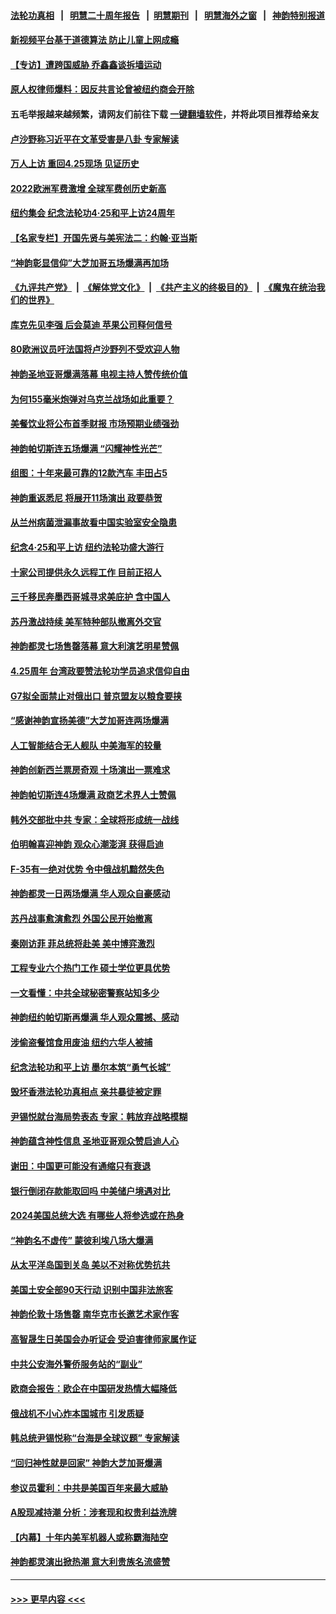 #### [法轮功真相](https://github.com/gfw-breaker/truth/blob/master/README.md?t=0) &nbsp;&nbsp;|&nbsp;&nbsp; [明慧二十周年报告](https://github.com/gfw-breaker/mh-reports/blob/master/README.md?t=0) &nbsp;&nbsp;|&nbsp;&nbsp;[明慧期刊](https://github.com/gfw-breaker/mh-qikan) &nbsp;&nbsp;|&nbsp;&nbsp; [明慧海外之窗](https://github.com/gfw-breaker/mh-news/blob/master/README.md?t=0) &nbsp;&nbsp;|&nbsp;&nbsp; [神韵特别报道](https://github.com/gfw-breaker/mh-news/blob/master/shenyun.md?t=0)
#### [新视频平台基于道德算法 防止儿童上网成瘾](../pages/nf4514/n13980719.md?t=04250643) 
#### [【专访】遭跨国威胁 乔鑫鑫谈拆墙运动](../pages/nf4514/n13979832.md?t=04250643) 
#### [原人权律师爆料：因反共言论曾被纽约商会开除](../pages/nf4514/n13980420.md?t=04250643) 
#### 五毛举报越来越频繁，请网友们前往下载 [一键翻墙软件](https://github.com/gfw-breaker/ssr-accounts)，并将此项目推荐给亲友
#### [卢沙野称习近平在文革受害是八卦 专家解读](../pages/nf4514/n13980505.md?t=04250643) 
#### [万人上访 重回4.25现场 见证历史](../pages/nf4514/n13979775.md?t=04250643) 
#### [2022欧洲军费激增 全球军费创历史新高](../pages/nf4514/n13980286.md?t=04250643) 
#### [纽约集会 纪念法轮功4‧25和平上访24周年](../pages/nf4514/n13979900.md?t=04250643) 
#### [【名家专栏】开国先贤与美宪法二：约翰‧亚当斯](../pages/nf4514/n13979093.md?t=04250643) 
#### [“神韵彰显信仰”大芝加哥五场爆满再加场](../pages/nf4514/n13980623.md?t=04250643) 
#### [《九评共产党》](https://github.com/begood0513/9ping.md/blob/master/README.md) &nbsp;|&nbsp; [《解体党文化》](../../../../jtdwh.md/blob/master/README.md)  &nbsp;|&nbsp; [《共产主义的终极目的》](../../../../gczydzjmd.md/blob/master/README.md) &nbsp;|&nbsp; [《魔鬼在统治我们的世界》](../../../../mgztzwmdsj.md/blob/master/README.md) 
#### [库克先见李强 后会莫迪 苹果公司释何信号](../pages/nf4514/n13979826.md?t=04250643) 
#### [80欧洲议员吁法国将卢沙野列不受欢迎人物](../pages/nf4514/n13980102.md?t=04250643) 
#### [神韵圣地亚哥爆满落幕 电视主持人赞传统价值](../pages/nf4514/n13980341.md?t=04250643) 
#### [为何155毫米炮弹对乌克兰战场如此重要？](../pages/nf4514/n13980125.md?t=04250643) 
#### [美餐饮业将公布首季财报 市场预期业绩强劲](../pages/nf4514/n13979895.md?t=04250643) 
#### [神韵帕切斯连五场爆满 “闪耀神性光芒”](../pages/nf4514/n13980043.md?t=04250643) 
#### [组图：十年来最可靠的12款汽车 丰田占5](../pages/nf4514/n13969107.md?t=04250643) 
#### [神韵重返悉尼 将展开11场演出 政要恭贺](../pages/nf4514/n13976106.md?t=04250643) 
#### [从兰州病菌泄漏事故看中国实验室安全隐患](../pages/nf4514/n13979169.md?t=04250643) 
#### [纪念4‧25和平上访 纽约法轮功盛大游行](../pages/nf4514/n13979910.md?t=04250643) 
#### [十家公司提供永久远程工作 目前正招人](../pages/nf4514/n13979911.md?t=04250643) 
#### [三千移民奔墨西哥城寻求美庇护 含中国人](../pages/nf4514/n13979783.md?t=04250643) 
#### [苏丹激战持续 美军特种部队撤离外交官](../pages/nf4514/n13979680.md?t=04250643) 
#### [神韵都灵七场售罄落幕 意大利演艺明星赞佩](../pages/nf4514/n13979915.md?t=04250643) 
#### [4.25周年 台湾政要赞法轮功学员追求信仰自由](../pages/nf4514/n13979671.md?t=04250643) 
#### [G7拟全面禁止对俄出口 普京盟友以粮食要挟](../pages/nf4514/n13979713.md?t=04250643) 
#### [“感谢神韵宣扬美德”大芝加哥连两场爆满](../pages/nf4514/n13979685.md?t=04250643) 
#### [人工智能结合无人舰队 中美海军的较量](../pages/nf4514/n13978683.md?t=04250643) 
#### [神韵创新西兰票房奇观 十场演出一票难求](../pages/nf4514/n13979617.md?t=04250643) 
#### [神韵帕切斯连4场爆满 政商艺术界人士赞佩](../pages/nf4514/n13979503.md?t=04250643) 
#### [韩外交部批中共 专家：全球将形成统一战线](../pages/nf4514/n13979441.md?t=04250643) 
#### [伯明翰喜迎神韵 观众心潮澎湃 获得启迪](../pages/nf4514/n13979697.md?t=04250643) 
#### [F-35有一绝对优势 令中俄战机黯然失色](../pages/nf4514/n13956463.md?t=04250643) 
#### [神韵都灵一日两场爆满 华人观众自豪感动](../pages/nf4514/n13979339.md?t=04250643) 
#### [苏丹战事愈演愈烈 外国公民开始撤离](../pages/nf4514/n13979275.md?t=04250643) 
#### [秦刚访菲 菲总统将赴美 美中博弈激烈](../pages/nf4514/n13979237.md?t=04250643) 
#### [工程专业六个热门工作 硕士学位更具优势](../pages/nf4514/n13978517.md?t=04250643) 
#### [一文看懂：中共全球秘密警察站知多少](../pages/nf4514/n13979167.md?t=04250643) 
#### [神韵纽约帕切斯再爆满 华人观众震撼、感动](../pages/nf4514/n13979015.md?t=04250643) 
#### [涉偷盗餐馆食用废油 纽约六华人被捕](../pages/nf4514/n13978785.md?t=04250643) 
#### [纪念法轮功和平上访 墨尔本筑“勇气长城”](../pages/nf4514/n13978937.md?t=04250643) 
#### [毁坏香港法轮功真相点 亲共暴徒被定罪](../pages/nf4514/n13978994.md?t=04250643) 
#### [尹锡悦就台海局势表态 专家：韩放弃战略模糊](../pages/nf4514/n13978969.md?t=04250643) 
#### [神韵蕴含神性信息 圣地亚哥观众赞启迪人心](../pages/nf4514/n13979048.md?t=04250643) 
#### [谢田：中国更可能没有通缩只有衰退](../pages/nf4514/n13978892.md?t=04250643) 
#### [银行倒闭存款能取回吗 中美储户境遇对比](../pages/nf4514/n13978822.md?t=04250643) 
#### [2024美国总统大选 有哪些人将参选或在热身](../pages/nf4514/n13978663.md?t=04250643) 
#### [“神韵名不虚传” 蒙彼利埃八场大爆满](../pages/nf4514/n13978795.md?t=04250643) 
#### [从太平洋岛国到关岛 美以不对称优势抗共](../pages/nf4514/n13978581.md?t=04250643) 
#### [美国土安全部90天行动 识别中国非法旅客](../pages/nf4514/n13978590.md?t=04250643) 
#### [神韵伦敦十场售罄 南华克市长邀艺术家作客](../pages/nf4514/n13978595.md?t=04250643) 
#### [高智晟生日美国会办听证会 受迫害律师家属作证](../pages/nf4514/n13978568.md?t=04250643) 
#### [中共公安海外警侨服务站的“副业”](../pages/nf4514/n13977913.md?t=04250643) 
#### [欧商会报告：欧企在中国研发热情大幅降低](../pages/nf4514/n13978472.md?t=04250643) 
#### [俄战机不小心炸本国城市 引发质疑](../pages/nf4514/n13978326.md?t=04250643) 
#### [韩总统尹锡悦称“台海是全球议题” 专家解读](../pages/nf4514/n13978183.md?t=04250643) 
#### [“回归神性就是回家” 神韵大芝加哥爆满](../pages/nf4514/n13978375.md?t=04250643) 
#### [参议员霍利：中共是美国百年来最大威胁](../pages/nf4514/n13978250.md?t=04250643) 
#### [A股现减持潮 分析：涉套现和权贵利益洗牌](../pages/nf4514/n13977934.md?t=04250643) 
#### [【内幕】十年内美军机器人或称霸海陆空](../pages/nf4514/n13977832.md?t=04250643) 
#### [神韵都灵演出掀热潮 意大利贵族名流盛赞](../pages/nf4514/n13978090.md?t=04250643) 

----
#### [ >>> 更早内容 <<< ](../indexes/nf4514-earlier.md)
